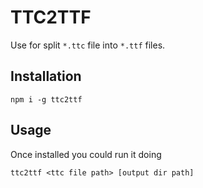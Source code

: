 # TTC2TTF

Use for split `*.ttc` file into `*.ttf` files.

## Installation
```
npm i -g ttc2ttf
```

## Usage
Once installed you could run it doing
```
ttc2ttf <ttc file path> [output dir path]
```
